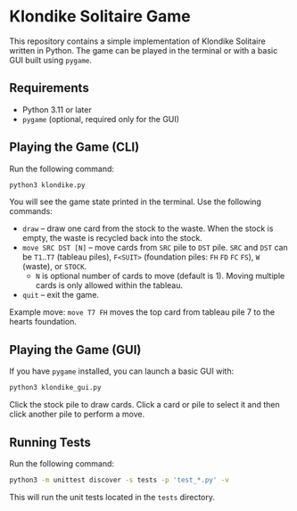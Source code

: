# Klondike Solitaire Game

This repository contains a simple implementation of Klondike Solitaire written in Python. The game can be played in the terminal or with a basic GUI built using `pygame`.

## Requirements

- Python 3.11 or later
- `pygame` (optional, required only for the GUI)

## Playing the Game (CLI)

Run the following command:

```bash
python3 klondike.py
```

You will see the game state printed in the terminal. Use the following commands:

- `draw` – draw one card from the stock to the waste. When the stock is empty, the waste is recycled back into the stock.
- `move SRC DST [N]` – move cards from `SRC` pile to `DST` pile. `SRC` and `DST` can be `T1`..`T7` (tableau piles), `F<SUIT>` (foundation piles: `FH` `FD` `FC` `FS`), `W` (waste), or `STOCK`.
  - `N` is optional number of cards to move (default is 1). Moving multiple cards is only allowed within the tableau.
- `quit` – exit the game.

Example move: `move T7 FH` moves the top card from tableau pile 7 to the hearts foundation.

## Playing the Game (GUI)

If you have `pygame` installed, you can launch a basic GUI with:

```bash
python3 klondike_gui.py
```

Click the stock pile to draw cards. Click a card or pile to select it and then click another pile to perform a move.

## Running Tests

Run the following command:

```bash
python3 -m unittest discover -s tests -p 'test_*.py' -v
```

This will run the unit tests located in the `tests` directory.
